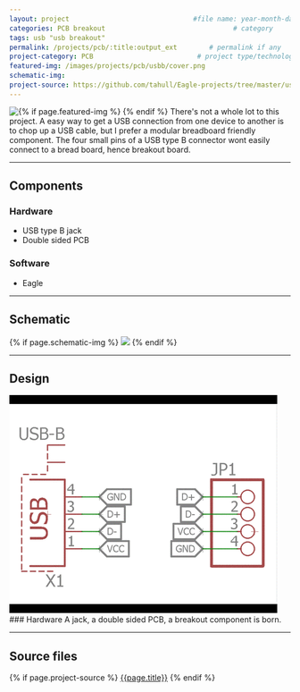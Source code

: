 ```yaml
---
layout: project                               #file name: year-month-day-title.md
categories: PCB breakout                                # category
tags: usb "usb breakout"
permalink: /projects/pcb/:title:output_ext        # permalink if any
project-category: PCB                          # project type/technology used
featured-img: /images/projects/pcb/usbb/cover.png                               # featured image if any
schematic-img:
project-source: https://github.com/tahull/Eagle-projects/tree/master/usbbreakout                              # sources
---
```


{% if page.featured-img %}
  <img src="{{ page.featured-img }}" class="img-fluid mr-3" style="float:left; max-width:15rem;"/>{% endif %}
There's not a whole lot to this project. A easy way to get a USB connection from one device to another is to chop up a USB cable, but I prefer a modular breadboard friendly component. The four small pins of a USB type B connector wont easily connect to a bread board, hence breakout board.

---
## Components
### Hardware
- USB type B jack
- Double sided PCB

### Software
- Eagle

---
## Schematic
{% if page.schematic-img %}
  <img src="{{ page.schematic-img }}" class="img-fluid"/>
{% endif %}

---
## Design
<img src="/images/projects/pcb/usbb/slide-show.gif" class="img-fluid"/>
### Hardware
A jack, a double sided PCB, a breakout component is born.

---
## Source files
{% if page.project-source %}
  <a href="{{ page.project-source }}">{{page.title}}</a>
{% endif %}
